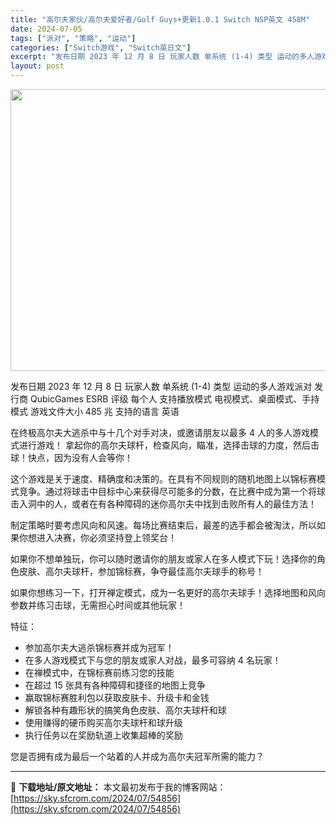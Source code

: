 ```yaml
---
title: "高尔夫家伙/高尔夫爱好者/Golf Guys+更新1.0.1 Switch NSP英文 458M"
date: 2024-07-05
tags: ["派对", "策略", "运动"]
categories: ["Switch游戏", "Switch英日文"]
excerpt: "发布日期 2023 年 12 月 8 日 玩家人数 单系统 (1-4) 类型 运动的多人游戏派对 发行商 QubicGames ESRB 评级 每个人 支持播放模式 电视模式、桌面模式、手持模式 游戏文件大小 485 兆 支持的语言 英语 在终极高尔夫大逃杀中与十几个对手对决，或邀请朋友以最多 4 &hellip;"
layout: post
---
```


<img class="size-full wp-image-54857 aligncenter" src="https://sky.sfcrom.com/wp-content/uploads/2024/07/2024070423444944.webp" alt="" width="801" height="451" />

发布日期 2023 年 12 月 8 日
玩家人数 单系统 (1-4)
类型 运动的多人游戏派对
发行商 QubicGames
ESRB 评级 每个人
支持播放模式 电视模式、桌面模式、手持模式
游戏文件大小 485 兆
支持的语言 英语

在终极高尔夫大逃杀中与十几个对手对决，或邀请朋友以最多 4 人的多人游戏模式进行游戏！
拿起你的高尔夫球杆，检查风向，瞄准，选择击球的力度，然后击球！快点，因为没有人会等你！

这个游戏是关于速度、精确度和决策的。在具有不同规则的随机地图上以锦标赛模式竞争。通过将球击中目标中心来获得尽可能多的分数，在比赛中成为第一个将球击入洞中的人，或者在有各种障碍的迷你高尔夫中找到击败所有人的最佳方法！

制定策略时要考虑风向和风速。每场比赛结束后，最差的选手都会被淘汰，所以如果你想进入决赛，你必须坚持登上领奖台！

如果你不想单独玩，你可以随时邀请你的朋友或家人在多人模式下玩！选择你的角色皮肤、高尔夫球杆，参加锦标赛，争夺最佳高尔夫球手的称号！

如果你想练习一下，打开禅定模式，成为一名更好的高尔夫球手！选择地图和风向参数并练习击球，无需担心时间或其他玩家！

特征：
- 参加高尔夫大逃杀锦标赛并成为冠军！
- 在多人游戏模式下与您的朋友或家人对战，最多可容纳 4 名玩家！
- 在禅模式中，在锦标赛前练习您的技能
- 在超过 15 张具有各种障碍和捷径的地图上竞争
- 赢取锦标赛胜利包以获取皮肤卡、升级卡和金钱
- 解锁各种有趣形状的搞笑角色皮肤、高尔夫球杆和球
- 使用赚得的硬币购买高尔夫球杆和球升级
- 执行任务以在奖励轨道上收集超棒的奖励

您是否拥有成为最后一个站着的人并成为高尔夫冠军所需的能力？

---
📖 **下载地址/原文地址：** 本文最初发布于我的博客网站：[https://sky.sfcrom.com/2024/07/54856](https://sky.sfcrom.com/2024/07/54856)
